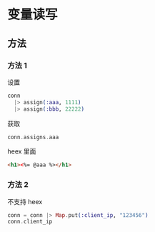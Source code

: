 # 变量读写

## 方法

### 方法 1

设置

```elixir
conn
  |> assign(:aaa, 1111)
  |> assign(:bbb, 22222)
```

获取

```elixir
conn.assigns.aaa
```

heex 里面

```html
<h1><%= @aaa %></h1>
```

### 方法 2

不支持 heex

```elixir
conn = conn |> Map.put(:client_ip, "123456")
conn.client_ip
```
